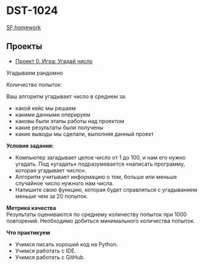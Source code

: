 # DST-1024
[SF homework](https://github.com/xsomxsomx/DST-1024)
## Проекты
* [Проект 0. Игра: Угадай число](https://github.com/xsomxsomx/DST-1024/tree/main/project_0)

Угадываем рандомно

Количество попыток: 

Ваш алгоритм угадывает число в среднем за: 

* какой кейс мы решаем
* какими данными оперируем
* каковы были этапы работы над проектом
* какие результаты были получены
* какие выводы мы сделали, выполняя данный проект

**Условия задания:**
- Компьютер загадывает целое число от 1 до 100, и нам его нужно угадать. Под «угадать» подразумевается «написать программу, которая угадывает число».
- Алгоритм учитывает информацию о том, больше или меньше случайное число нужного нам числа.
- Напишите свою функцию, которая будет справляться с угадыванием меньше чем за 20 попыток.

**Метрика качества**     
Результаты оцениваются по среднему количеству попыток при 1000 повторений. Необходимо добиться минимального количества попыток. 

**Что практикуем**     
- Учимся писать хороший код на Python.
- Учимся работать с IDE.
- Учимся работать с GitHub.